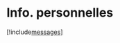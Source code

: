 # Info. personnelles

[!include[messages](infopersonnelles.messages.autogen.md)]


































































































































